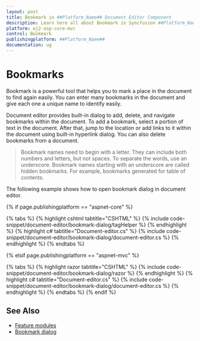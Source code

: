 ```yaml
---
layout: post
title: Bookmark in ##Platform_Name## Document Editor Component
description: Learn here all about Bookmark in Syncfusion ##Platform_Name## Document Editor component of Syncfusion Essential JS 2 and more.
platform: ej2-asp-core-mvc
control: Bookmark
publishingplatform: ##Platform_Name##
documentation: ug
---
```



# Bookmarks

Bookmark is a powerful tool that helps you to mark a place in the document to find again easily. You can enter many bookmarks in the document and give each one a unique name to identify easily.

Document editor provides built-in dialog to add, delete, and navigate bookmarks within the document. To add a bookmark, select a portion of text in the document. After that, jump to the location or add links to it within the document using built-in hyperlink dialog. You can also delete bookmarks from a document.

>Bookmark names need to begin with a letter. They can include both numbers and letters, but not spaces. To separate the words, use an underscore.
>Bookmark names starting with an underscore are called hidden bookmarks. For example, bookmarks generated for table of contents.

The following example shows how to open bookmark dialog in document editor.

{% if page.publishingplatform == "aspnet-core" %}

{% tabs %}
{% highlight cshtml tabtitle="CSHTML" %}
{% include code-snippet/document-editor/bookmark-dialog/tagHelper %}
{% endhighlight %}
{% highlight c# tabtitle="Document-editor.cs" %}
{% include code-snippet/document-editor/bookmark-dialog/document-editor.cs %}
{% endhighlight %}
{% endtabs %}

{% elsif page.publishingplatform == "aspnet-mvc" %}

{% tabs %}
{% highlight razor tabtitle="CSHTML" %}
{% include code-snippet/document-editor/bookmark-dialog/razor %}
{% endhighlight %}
{% highlight c# tabtitle="Document-editor.cs" %}
{% include code-snippet/document-editor/bookmark-dialog/document-editor.cs %}
{% endhighlight %}
{% endtabs %}
{% endif %}



## See Also

* [Feature modules](../document-editor/feature-module/)
* [Bookmark dialog](../document-editor/dialog/#bookmark-dialog)

